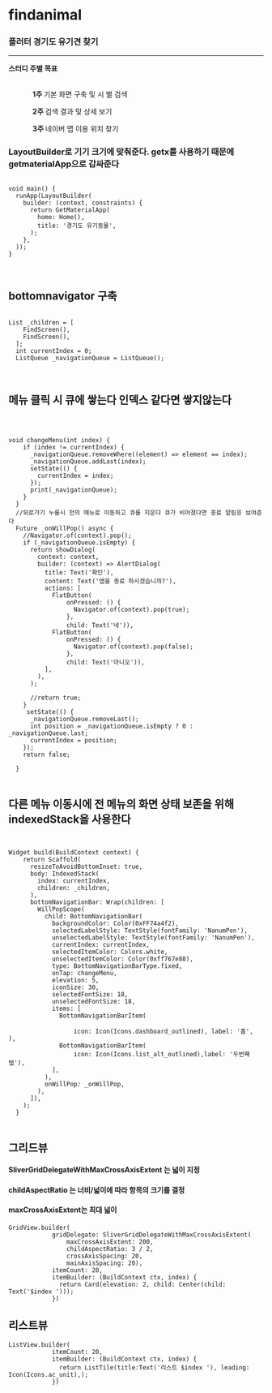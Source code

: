 # findanimal

<h3> 플러터 경기도 유기견 찾기 </h3>
<hr>
<strong>스터디 주별 목표 </strong>
<br><br>
<ul style="list-style:none;">
  <ol><strong>1주 </strong>기본 화면 구축 및 시 별 검색</ol>
  <ol><strong>2주 </strong>검색 결과 및 상세 보기</ol>
  <ol><strong>3주 </strong>네이버 맵 이용 위치 찾기</ol>
</ul>


### LayoutBuilder로 기기 크기에 맞춰준다. getx를 사용하기 때문에 getmaterialApp으로 감싸준다
  
<pre>
<code>
void main() {
  runApp(LayoutBuilder(
    builder: (context, constraints) {
      return GetMaterialApp(
        home: Home(),
        title: '경기도 유기동물',
      );
    },
  ));
}

</code>
</pre>
  
 ## bottomnavigator 구축
<pre>
<code>
List<Widget> _children = [
    FindScreen(),
    FindScreen(),
  ];
  int currentIndex = 0;
  ListQueue<int> _navigationQueue = ListQueue();

</code>
</pre>


## 메뉴 클릭 시 큐에 쌓는다 인덱스 같다면 쌓지않는다
<pre>
<code>


void changeMenu(int index) {
    if (index != currentIndex) {
      _navigationQueue.removeWhere((element) => element == index);
      _navigationQueue.addLast(index);
      setState(() {
        currentIndex = index;
      });
      print(_navigationQueue);
    }
  }
  //뒤로가기 누를시 전의 메뉴로 이동하고 큐를 지운다 큐가 비어졌다면 종료 알림응 보여준다
  Future<bool> _onWillPop() async {
    //Navigator.of(context).pop();
    if (_navigationQueue.isEmpty) {
      return showDialog(
        context: context,
        builder: (context) => AlertDialog(
          title: Text('확인'),
          content: Text('앱을 종료 하시겠습니까?'),
          actions: [
            FlatButton(
                onPressed: () {
                  Navigator.of(context).pop(true);
                },
                child: Text('네')),
            FlatButton(
                onPressed: () {
                  Navigator.of(context).pop(false);
                },
                child: Text('아니오')),
          ],
        ),
      );

      //return true;
    }
     setState(() {
      _navigationQueue.removeLast();
      int position = _navigationQueue.isEmpty ? 0 : _navigationQueue.last;
      currentIndex = position;
    });
    return false;

  }
</code>
</pre>


## 다른 메뉴 이동시에 전 메뉴의 화면 상태 보존을 위해 indexedStack을 사용한다 

<pre>
<code>

Widget build(BuildContext context) {
    return Scaffold(
      resizeToAvoidBottomInset: true,
      body: IndexedStack(
        index: currentIndex,
        children: _children,
      ),
      bottomNavigationBar: Wrap(children: [
        WillPopScope(
          child: BottomNavigationBar(
            backgroundColor: Color(0xFF74a4f2),
            selectedLabelStyle: TextStyle(fontFamily: 'NanumPen'),
            unselectedLabelStyle: TextStyle(fontFamily: 'NanumPen'),
            currentIndex: currentIndex,
            selectedItemColor: Colors.white,
            unselectedItemColor: Color(0xff767e88),
            type: BottomNavigationBarType.fixed,
            onTap: changeMenu,
            elevation: 5,
            iconSize: 30,
            selectedFontSize: 18,
            unselectedFontSize: 18,
            items: [
              BottomNavigationBarItem(

                  icon: Icon(Icons.dashboard_outlined), label: '홈', ),
              BottomNavigationBarItem(
                  icon: Icon(Icons.list_alt_outlined),label: '두번째 탭'),
            ],
          ),
          onWillPop: _onWillPop,
        ),
      ]),
    );
  }
</code>
</pre>

## 그리드뷰

#### SliverGridDelegateWithMaxCrossAxisExtent 는 넓이 지정
#### childAspectRatio 는 너비/넓이에 따라 항목의 크기를 결정
#### maxCrossAxisExtent는 최대 넓이

```
GridView.builder(
            gridDelegate: SliverGridDelegateWithMaxCrossAxisExtent(
                maxCrossAxisExtent: 200,
                childAspectRatio: 3 / 2,
                crossAxisSpacing: 20,
                mainAxisSpacing: 20),
            itemCount: 20,
            itemBuilder: (BuildContext ctx, index) {
              return Card(elevation: 2, child: Center(child: Text('$index ')));
            })
```


## 리스트뷰

```
ListView.builder(
            itemCount: 20,
            itemBuilder: (BuildContext ctx, index) {
              return ListTile(title:Text('리스트 $index '), leading: Icon(Icons.ac_unit),);
            })
```

